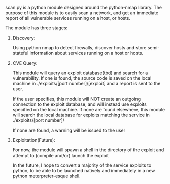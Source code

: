 scan.py is a python module designed around the python-nmap library.
The purpose of this module is to easily scan a network, and
get an immediate report of all vulnerable services running
on a host, or hosts.

The module has three stages:


1. Discovery:

    Using python nmap to detect firewalls, discover hosts
    and store semi-stateful information about services
    running on a host or hosts.

2. CVE Query:

    This module will query an exploit database(tbd) and search
    for a vulnerability. If one is found, the source code is
    saved on the local machine in ./exploits/[port number]/[exploit]
    and a report is sent to the user.

    If the user specifies, this module will NOT create an outgoing
    connection to the exploit database, and will instead use exploits
    specified on the local machine. If none are found elsewhere,
    this module will search the local database for exploits
    matching the service in ./exploits/[port number]/

    If none are found, a warning will be issued to the user

3. Exploitation(Future):

    For now, the module will spawn a shell in the directory of the exploit
    and attempt to (compile and/or) launch the exploit

    In the future, I hope to convert a majority of the service exploits to
    python, to be able to be launched natively and immediately in a new
    python meterpreter-esque shell.
